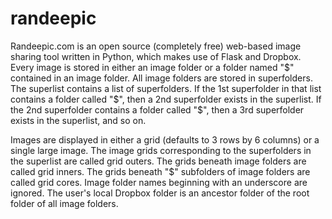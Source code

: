 # randeepic
Randeepic.com is an open source (completely free) web-based image sharing tool written in Python, which makes use of Flask and Dropbox. Every image is stored in either an image folder or a folder named "$" contained in an image folder. All image folders are stored in superfolders. The superlist contains a list of superfolders. If the 1st superfolder in that list contains a folder called "$", then a 2nd superfolder exists in the superlist. If the 2nd superfolder contains a folder called "$", then a 3rd superfolder exists in the superlist, and so on.

Images are displayed in either a grid (defaults to 3 rows by 6 columns) or a single large image. The image grids corresponding to the superfolders in the superlist are called grid outers. The grids beneath image folders are called grid inners. The grids beneath "$" subfolders of image folders are called grid cores. Image folder names beginning with an underscore are ignored. The user's local Dropbox folder is an ancestor folder of the root folder of all image folders.
